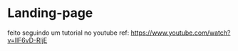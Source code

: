 # Landing-page
feito seguindo um tutorial no youtube
ref: https://www.youtube.com/watch?v=llF6vD-RljE
